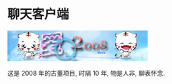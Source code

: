 # 聊天客户端

![logo1](https://github.com/yanmingsohu/IQ_client/blob/master/images/main.jpg)

这是 2008 年的古董项目, 时隔 10 年, 物是人非, 聊表怀念.